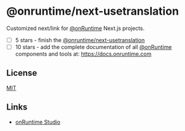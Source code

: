 # @onruntime/next-usetranslation

Customized next/link for [@onRuntime](https://github.com/onRuntime) Next.js projects.

- [ ] 5 stars - finish the [@onruntime/next-usetranslation](https://github.com/onRuntime/next-link)
- [ ] 10 stars - add the complete documentation of all [@onRuntime](https://github.com/onRuntime) components and tools at: https://docs.onruntime.com

## License
[MIT](LICENSE)

## Links

* [onRuntime Studio](https://onruntime.com)